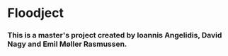 # Floodject

### This is a master's project created by Ioannis Angelidis, David Nagy and Emil Møller Rasmussen.  
